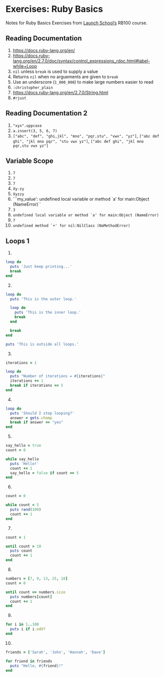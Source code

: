 # Exercises: Ruby Basics

Notes for Ruby Basics Exercises from [Launch School’s](https://launchschool.com) RB100 course.

## Reading Documentation
1. https://docs.ruby-lang.org/en/
1. https://docs.ruby-lang.org/en/2.7.0/doc/syntax/control_expressions_rdoc.html#label-while+Loop
1. `nil` unless `break` is used to supply a value
1. Returns `nil` when no arguements are given to `break`
1. Use an underscore (`1_000_000`) to make large numbers easier to read
1. `:christopher_plain`
1. https://docs.ruby-lang.org/en/2.7.0/String.html
1. `#rjust`

## Reading Documentation 2
1. `"xyx".uppcase`
1. `a.insert(3, 5, 6, 7)`
1. `["abc", "def", "ghi,jkl", "mno", "pqr,stu", "vwx", "yz"]`,
   `["abc def ghi", "jkl mno pqr", "stu vwx yz"]`,
   `["abc def ghi", "jkl mno pqr,stu vwx yz"]`

## Variable Scope
1. `7`
1. `7`
1. `7`
1. `Xy-zy`
1. `Xyzzy`
1. ```my_value': undefined local variable or method `a' for main:Object (NameError)``
1. `3`
1. ``undefined local variable or method `a' for main:Object (NameError)``
1. `7`
1. ``undefined method `+' for nil:NilClass (NoMethodError)``

## Loops 1
1. 
```ruby
loop do
  puts 'Just keep printing...'
  break
end
```
2. 
```ruby
loop do
  puts 'This is the outer loop.'

  loop do
    puts 'This is the inner loop.'
    break
  end

  break
end

puts 'This is outside all loops.'
```
3. 
```ruby
iterations = 1

loop do
  puts "Number of iterations = #{iterations}"
  iterations += 1
  break if iterations == 5
end
```
4. 
```ruby
loop do
  puts 'Should I stop looping?'
  answer = gets.chomp
  break if answer == "yes"
end
```
5. 
```ruby
say_hello = true
count = 0

while say_hello
  puts 'Hello!'
  count += 1
  say_hello = false if count == 5
end
```
6. 
```ruby
count = 0

while count < 5
  puts rand(100)
  count += 1
end
```
7. 
```ruby
count = 1

until count > 10
  puts count
  count += 1
end
```
8. 
```ruby
numbers = [7, 9, 13, 25, 18]
count = 0

until count == numbers.size
  puts numbers[count]
  count += 1
end
```
9. 
```ruby
for i in 1..100
  puts i if i.odd?
end
```
10. 
```ruby
friends = ['Sarah', 'John', 'Hannah', 'Dave']

for friend in friends
  puts "Hello, #{friend}!"
end
```
